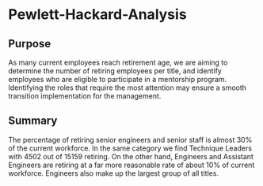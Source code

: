 # Pewlett-Hackard-Analysis

## Purpose

As many current employees reach retirement age, we are aiming to determine the number of retiring employees per title, and identify employees who are eligible to participate in a mentorship program. Identifying the roles that require the most attention may ensure a smooth transition implementation for the management.  


## Summary

The percentage of retiring senior engineers and senior staff is almost 30% of the current workforce. In the same category we find Technique Leaders with 4502 out of 15159 retiring. On the other hand, Engineers and Assistant Engineers are retiring at a far more reasonable rate of about 10% of current workforce. Engineers also make up the largest group of all titles. 
